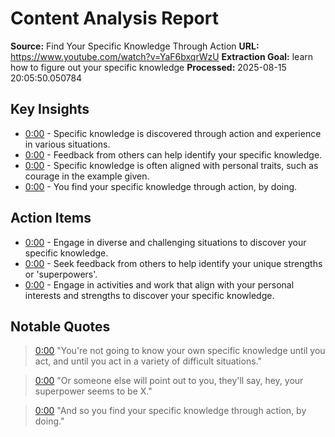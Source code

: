 # Content Analysis Report

**Source:** Find Your Specific Knowledge Through Action
**URL:** https://www.youtube.com/watch?v=YaF6bxqrWzU
**Extraction Goal:** learn how to figure out your specific knowledge
**Processed:** 2025-08-15 20:05:50.050784

## Key Insights

- [0:00](https://www.youtube.com/watch?v=YaF6bxqrWzU&t=0s) - Specific knowledge is discovered through action and experience in various situations.
- [0:00](https://www.youtube.com/watch?v=YaF6bxqrWzU&t=0s) - Feedback from others can help identify your specific knowledge.
- [0:00](https://www.youtube.com/watch?v=YaF6bxqrWzU&t=0s) - Specific knowledge is often aligned with personal traits, such as courage in the example given.
- [0:00](https://www.youtube.com/watch?v=YaF6bxqrWzU&t=0s) - You find your specific knowledge through action, by doing.

## Action Items

- [0:00](https://www.youtube.com/watch?v=YaF6bxqrWzU&t=0s) - Engage in diverse and challenging situations to discover your specific knowledge.
- [0:00](https://www.youtube.com/watch?v=YaF6bxqrWzU&t=0s) - Seek feedback from others to help identify your unique strengths or 'superpowers'.
- [0:00](https://www.youtube.com/watch?v=YaF6bxqrWzU&t=0s) - Engage in activities and work that align with your personal interests and strengths to discover your specific knowledge.

## Notable Quotes

> [0:00](https://www.youtube.com/watch?v=YaF6bxqrWzU&t=0s) "You're not going to know your own specific knowledge until you act, and until you act in a variety of difficult situations."

> [0:00](https://www.youtube.com/watch?v=YaF6bxqrWzU&t=0s) "Or someone else will point out to you, they'll say, hey, your superpower seems to be X."

> [0:00](https://www.youtube.com/watch?v=YaF6bxqrWzU&t=0s) "And so you find your specific knowledge through action, by doing."


